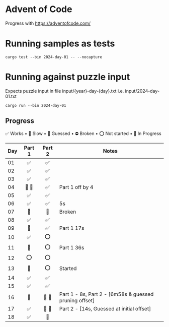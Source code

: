# Advent of Code

Progress with https://adventofcode.com/

# Running samples as tests
```
cargo test --bin 2024-day-01 -- --nocapture
```

# Running against puzzle input
Expects puzzle input in file input/{year}-day-{day}.txt i.e. input/2024-day-01.txt
```
cargo run --bin 2024-day-01
```

## Progress
✅ Works •
🐌 Slow •
🎲 Guessed •
⛔ Broken •
⭕ Not started •
🚧 In Progress

| Day | Part 1 | Part 2 | Notes |
|-----|:------:|:------:|-----|
| 01  |   ✅   |   ✅  |      |
| 02  |   ✅   |   ✅  |      |
| 03  |   ✅   |   ✅  |      |
| 04  |  🚧 🎲 |   ✅  | Part 1 off by 4 |
| 05  |   ✅   |   ✅  |      |
| 06  |   ✅   |   ✅  | 5s   |
| 07  |   🚧   |   🚧  | Broken     |
| 08  |   ✅   |   ✅  |      |
| 09  |   🐌   |   ✅  | Part 1 17s     |
| 10  |   ✅   |   ⭕  |      |
| 11  |   🐌   |   ⭕  | Part 1 36s     |
| 12  |   ⭕   |   ⭕  |      |
| 13  |   🚧   |   ⭕  | Started      |
| 14  |   ✅   |   ✅  |      |
| 15  |   ✅   |   ✅  |      |
| 16  |   🐌   |   🐌 🎲  | Part 1 - 8s, Part 2 - [6m58s & guessed pruning offset] |
| 17  |   ✅   |   🐌 🎲  | Part 2 - [14s, Guessed at initial offset]    |
| 18  |   ✅   |   🐌  |      |
